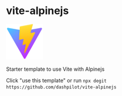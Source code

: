 # vite-alpinejs

<img src="/favicon.svg" width="100" />

Starter template to use Vite with Alpinejs

Click "use this template" or run `npx degit https://github.com/dashpilot/vite-alpinejs`
